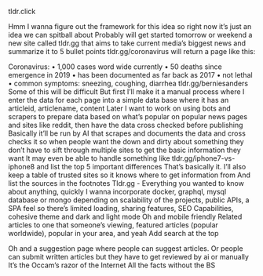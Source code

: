 tldr.click

Hmm I wanna figure out the framework for this idea so right now it’s just an idea we can spitball about
Probably will get started tomorrow or weekend
a new site called tldr.gg that aims to take current media’s biggest news and summarize it to 5 bullet points
tldr.gg/coronavirus will return a page like this: 

Coronavirus:
• 1,000 cases word wide currently 
• 50 deaths since emergence in 2019
• has been documented as far back as 2017
• not lethal 
• common symptoms: sneezing, coughing, diarrhea
tldr.gg/berniesanders
Some of this will be difficult
But first I’ll make it a manual process where I enter the data for each page into a simple data base where it has an articleid, articlename, content
Later I want to work on using bots and scrapers to prepare  data based on what’s popular on popular news pages and sites like reddit, then have the data cross checked before publishing
Basically it’ll be run by AI that scrapes and documents the data and cross checks it so when people want the down and dirty about something they don’t have to sift through multiple sites to get the basic information they want
It may even be able to handle something like tldr.gg/iphone7-vs-iphone8 and list the top 5 important differences
That’s basically it.
I’ll also keep a table of trusted sites so it knows where to get information from
And list the sources in the footnotes
Tldr.gg - Everything you wanted to know about anything, quickly
I wanna incorporate docker, graphql, mysql database or mongo depending on scalability of the projects, public APIs, a SPA feel so there’s limited loading, sharing features, SEO Capabilities, cohesive theme and dark and light mode
Oh and mobile friendly
Related articles to one that someone’s viewing, featured articles (popular worldwide), popular in your area, and yeah
Add search at the top

Oh and a suggestion page where people can suggest articles. Or people can submit written articles but they have to get reviewed by ai or manually
It’s the Occam’s razor of the Internet
All the facts without the BS